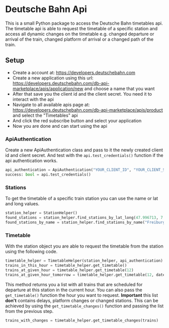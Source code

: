 # Deutsche Bahn Api

This is a small Python package to access the Deutsche Bahn timetables api.
The timetable api is able to request the timetable of a specific station and access all dynamic changes on the timetable e.g. changed departure or arrival of the train, changed platform of arrival or a changed path of the train.

## Setup

- Create a account at: https://developers.deutschebahn.com
- Create a new application using this url: https://developers.deutschebahn.com/db-api-marketplace/apis/application/new and choose a name that you want
- After that save you the client id and the client secret. You need it to interact with the api
- Navigate to all available apis page at: https://developers.deutschebahn.com/db-api-marketplace/apis/product and select the "Timetables" api
- And click the red subscribe button and select your application
- Now you are done and can start using the api

### ApiAuthentication

Create a new ApiAuthentication class and pass to it the newly created client id and client secret.
And test with the ```api.test_credentials()``` function if the api authentication works.

```python
api_authentication = ApiAuthentication("YOUR_CLIENT_ID", "YOUR_CLIENT_SECRET")
success: bool = api.test_credentials()
```

### Stations

To get the timetable of a specific train station you can use the name or lat and long values.

```python
station_helper = StationHelper()
found_stations = station_helper.find_stations_by_lat_long(47.996713, 7.842174, 10)
found_stations_by_name = station_helper.find_stations_by_name("Freiburg")
```

### Timetable

With the station object you are able to request the timetable from the station using the following code.

```python
timetable_helper = TimetableHelper(station_helper, api_authentication)
trains_in_this_hour = timetable_helper.get_timetable()
trains_at_given_hour = timetable_helper.get_timetable(12)
trains_at_given_hour_tomorrow = timetable_helper.get_timetable(12, datetime.now() + timedelta(days=1)) # It's also possible to request the next day
```

This method returns you a list with all trains that are scheduled for departure at this station in the current hour.
You can also pass the ```get_timetable()``` function the hour you want to request.
**Important** this list **don't** contains delays, platform changes or changed stations.
This can be achieved by using the ```get_timetable_changes()``` function and passing the list from the previous step.

```python
trains_with_changes = timetable_helper.get_timetable_changes(trains)
```
